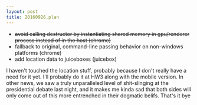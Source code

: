 ```yaml
---
layout: post
title: 20160926.plan
---
```

* <del>avoid calling destructor by instantiating shared memory in gpu/renderer process instead of in the host (chrome)</del>
* fallback to original, command-line passing behavior on non-windows platforms (chrome)
* add location data to juiceboxes (juicebox)

I haven't touched the location stuff, probably because I don't really have a need for it yet.
I'll probably do it at HW3 along with the mobile version. In other news, we saw a truly unparalleled
level of shit-slinging at the presidential debate last night, and it makes me kinda sad that both sides
will only come out of this more entrenched in their dogmatic belifs. That's it bye
